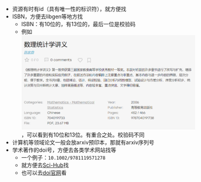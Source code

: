 - 资源有时有id（具有唯一性的标识符），就方便找
- ISBN，方便去libgen等地方找
  - ISBN：有10位的，有13位的，最后一位是校验码
  - 例如![](isbn.png)，可以看到有10位和13位。有重合之处。校验码不同
- 计算机等领域论文一般会放arxiv预印本，那就有arxiv序列号
- 学术著作的doi号，方便去各类学术网站找等
  - 一个例子：`10.1002/9781119571278`
  - 就方便去[Sci-Hub](https://www.sci-hub.st/)找
  - 也可以去[doi官网](https://www.doi.org/)看